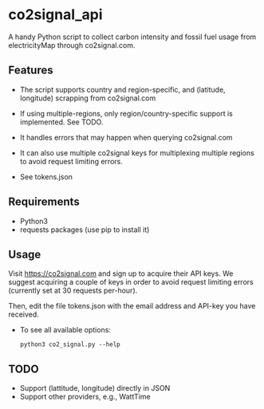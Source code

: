 # co2signal_api
A handy Python script to collect carbon intensity and fossil fuel usage from electricityMap through co2signal.com.

## Features
* The script supports country and region-specific, and (latitude, longitude) scrapping from co2signal.com
 * If using multiple-regions, only region/country-specific support is implemented. See TODO.

* It handles errors that may happen when querying co2signal.com 
* It can also use multiple co2signal keys for multiplexing multiple regions to avoid request limiting errors.
 * See tokens.json
 
 ## Requirements
 
 * Python3
 * requests packages (use pip to install it)
 
## Usage

Visit https://co2signal.com and sign up to acquire their API keys. We suggest acquiring a couple of keys in order to avoid request limiting errors (currently set at 30 requests per-hour).

Then, edit the file tokens.json with the email address and API-key you have received.

* To see all available options:
   ```
   python3 co2_signal.py --help
   ```

## TODO
* Support (lattitude, longitude) directly in JSON
* Support other providers, e.g., WattTime
